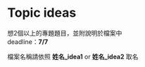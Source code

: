 # Topic ideas

想2個以上的專題題目，並附說明於檔案中 <br/>
deadline：**7/7** <br/>

檔案名稱請依照 **姓名_idea1** or **姓名_idea2** 取名
